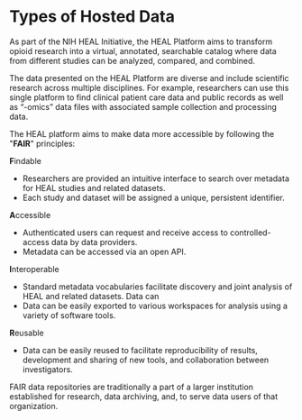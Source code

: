 # Types of Hosted Data

As part of the NIH HEAL Initiative, the HEAL Platform aims to transform opioid research into a virtual, annotated, searchable catalog where data from different studies can be analyzed, compared, and combined.

The data presented on the HEAL Platform are diverse and include scientific research across multiple disciplines. For example, researchers can use this single platform to find clinical patient care data and public records as well as “-omics” data files with associated sample collection and processing data.

The HEAL platform aims to make data more accessible by following the "**FAIR**" principles:

**F**indable

*   Researchers are provided an intuitive interface to search over metadata for HEAL studies and related datasets.
*   Each study and dataset will be assigned a unique, persistent identifier.

**A**ccessible

*   Authenticated users can request and receive access to controlled-access data by data providers.
*   Metadata can be accessed via an open API.

**I**nteroperable

*   Standard metadata vocabularies facilitate discovery and joint analysis of HEAL and related datasets. Data can
*   Data can be easily exported to various workspaces for analysis using a variety of software tools.

**R**eusable

*   Data can be easily reused to facilitate reproducibility of results, development and sharing of new tools, and collaboration between investigators.

FAIR data repositories are traditionally a part of a larger institution established for research, data archiving, and, to serve data users of that organization.
